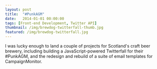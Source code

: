 ```yaml
---
layout: post
title:  "#PunkAGM"
date:   2014-01-01 00:00:00
tags: [Front-end Development, Twitter API]
thumbnail: /img/brewdog-twitterfall-thumb.jpg
featured: /img/brewdog-twitterfall.jpg
---
```


I was lucky enough to land a couple of projects for Scotland's craft beer brewery, including building a JavaScript-powered Twitterfall for their #PunkAGM, and the redesign and rebuild of a suite of email templates for CampaignMonitor.
